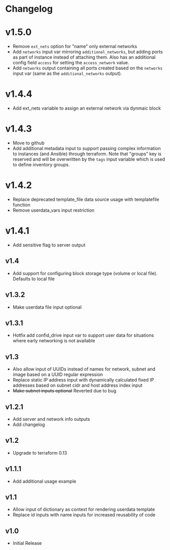 # Changelog

# v1.5.0

  - Remove `ext_nets` option for "name" only external networks
  - Add `networks` input var mirroring `additional_networks`,
    but adding ports as part of instance instead of attaching them.
    Also has an additional config field `access` for setting the `access_network` value.
  - Add `networks` output containing all ports created based on the `networks` input var
    (same as the `additional_networks` output).
# v1.4.4
  - Add ext_nets variable to assign an external network via dynmaic block

# v1.4.3
  - Move to github
  - Add additional metadata input to support passing complex information to instances (and Ansible) through terraform.
    Note that "groups" key is reserved and will be overwritten by the `tags` input variable which is used to define inventory groups.
# v1.4.2
  - Replace deprecated template_file data source usage with templatefile function
  - Remove userdata_vars input restriction
# v1.4.1
  - Add sensitive flag to server output
## v1.4

 - Add support for configuring block storage type (volume or local file).
   Defaults to local file

## v1.3.2

 - Make userdata file input optional

## v1.3.1

 - Hotfix add confid_drive input var to support user data for situations where early networking is not available

## v1.3

 - Also allow input of UUIDs instead of names for network, subnet and image based on a UUID regular expression
 - Replace static IP address input with dynamically calculated fixed IP addresses based on subnet cidr and host address index input
 - ~~Make subnet inputs optional~~ Reverted due to bug

## v1.2.1

- Add server and network info outputs
- Add changelog

## v1.2

- Upgrade to terraform 0.13 

## v1.1.1

- Add additional usage example

## v1.1

- Allow input of dictionary as context for rendering userdata template
- Replace id inputs with name inputs for increased reusability of code

## v1.0

- Initial Release
